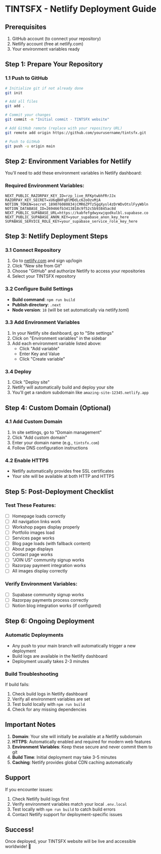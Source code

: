 # TINTSFX - Netlify Deployment Guide

## Prerequisites
1. GitHub account (to connect your repository)
2. Netlify account (free at netlify.com)
3. Your environment variables ready

## Step 1: Prepare Your Repository

### 1.1 Push to GitHub
```bash
# Initialize git if not already done
git init

# Add all files
git add .

# Commit your changes
git commit -m "Initial commit - TINTSFX website"

# Add GitHub remote (replace with your repository URL)
git remote add origin https://github.com/yourusername/tintsfx.git

# Push to GitHub
git push -u origin main
```

## Step 2: Environment Variables for Netlify

You'll need to add these environment variables in Netlify dashboard:

### Required Environment Variables:
```
NEXT_PUBLIC_RAZORPAY_KEY_ID=rzp_live_RFKptwbhFRrJJx
RAZORPAY_KEY_SECRET=xU6qBHFq8lMDdLc62oOzvMjA
NOTION_TOKEN=secret_189076080834jCMR6ZPTz5gqXysl4zDrWDvOtslFyyWbln
NOTION_DATABASE_ID=269466fb3413818c9f52c5b93845ac8d
NEXT_PUBLIC_SUPABASE_URL=https://kabfefgdwyxwjqodkulbl.supabase.co
NEXT_PUBLIC_SUPABASE_ANON_KEY=your_supabase_anon_key_here
SUPABASE_SERVICE_ROLE_KEY=your_supabase_service_role_key_here
```

## Step 3: Netlify Deployment Steps

### 3.1 Connect Repository
1. Go to [netlify.com](https://netlify.com) and sign up/login
2. Click "New site from Git"
3. Choose "GitHub" and authorize Netlify to access your repositories
4. Select your TINTSFX repository

### 3.2 Configure Build Settings
- **Build command**: `npm run build`
- **Publish directory**: `.next`
- **Node version**: `18` (will be set automatically via netlify.toml)

### 3.3 Add Environment Variables
1. In your Netlify site dashboard, go to "Site settings"
2. Click on "Environment variables" in the sidebar
3. Add each environment variable listed above:
   - Click "Add variable"
   - Enter Key and Value
   - Click "Create variable"

### 3.4 Deploy
1. Click "Deploy site"
2. Netlify will automatically build and deploy your site
3. You'll get a random subdomain like `amazing-site-12345.netlify.app`

## Step 4: Custom Domain (Optional)

### 4.1 Add Custom Domain
1. In site settings, go to "Domain management"
2. Click "Add custom domain"
3. Enter your domain name (e.g., `tintsfx.com`)
4. Follow DNS configuration instructions

### 4.2 Enable HTTPS
- Netlify automatically provides free SSL certificates
- Your site will be available at both HTTP and HTTPS

## Step 5: Post-Deployment Checklist

### Test These Features:
- [ ] Homepage loads correctly
- [ ] All navigation links work
- [ ] Workshop pages display properly
- [ ] Portfolio images load
- [ ] Services page works
- [ ] Blog page loads (with fallback content)
- [ ] About page displays
- [ ] Contact page works
- [ ] "JOIN US" community signup works
- [ ] Razorpay payment integration works
- [ ] All images display correctly

### Verify Environment Variables:
- [ ] Supabase community signup works
- [ ] Razorpay payments process correctly
- [ ] Notion blog integration works (if configured)

## Step 6: Ongoing Deployment

### Automatic Deployments
- Any push to your main branch will automatically trigger a new deployment
- Build logs are available in the Netlify dashboard
- Deployment usually takes 2-3 minutes

### Build Troubleshooting
If build fails:
1. Check build logs in Netlify dashboard
2. Verify all environment variables are set
3. Test build locally with `npm run build`
4. Check for any missing dependencies

## Important Notes

1. **Domain**: Your site will initially be available at a Netlify subdomain
2. **HTTPS**: Automatically enabled and required for modern web features
3. **Environment Variables**: Keep these secure and never commit them to git
4. **Build Time**: Initial deployment may take 3-5 minutes
5. **Caching**: Netlify provides global CDN caching automatically

## Support

If you encounter issues:
1. Check Netlify build logs first
2. Verify environment variables match your local `.env.local`
3. Test locally with `npm run build` to catch build errors
4. Contact Netlify support for deployment-specific issues

## Success!

Once deployed, your TINTSFX website will be live and accessible worldwide! 🎉
